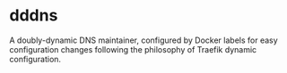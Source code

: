 # dddns
A doubly-dynamic DNS maintainer, configured by Docker labels for easy configuration changes following the philosophy of Traefik dynamic configuration.
